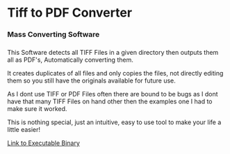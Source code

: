 # Tiff to PDF Converter
### Mass Converting Software
###
This Software detects all TIFF Files in a given directory then outputs them all as PDF's, Automatically converting them.

It creates duplicates of all files and only copies the files, not directly editing them so you still have the originals available for future use.

As I dont use TIFF or PDF Files often there are bound to be bugs as I dont have that many TIFF Files on hand other then the examples one I had to make sure it worked. 

This is nothing special, just an intuitive, easy to use tool to make your life a little easier!


[Link to Executable Binary](https://github.com/Scott-Donaldson/tiff2pdf/releases)
